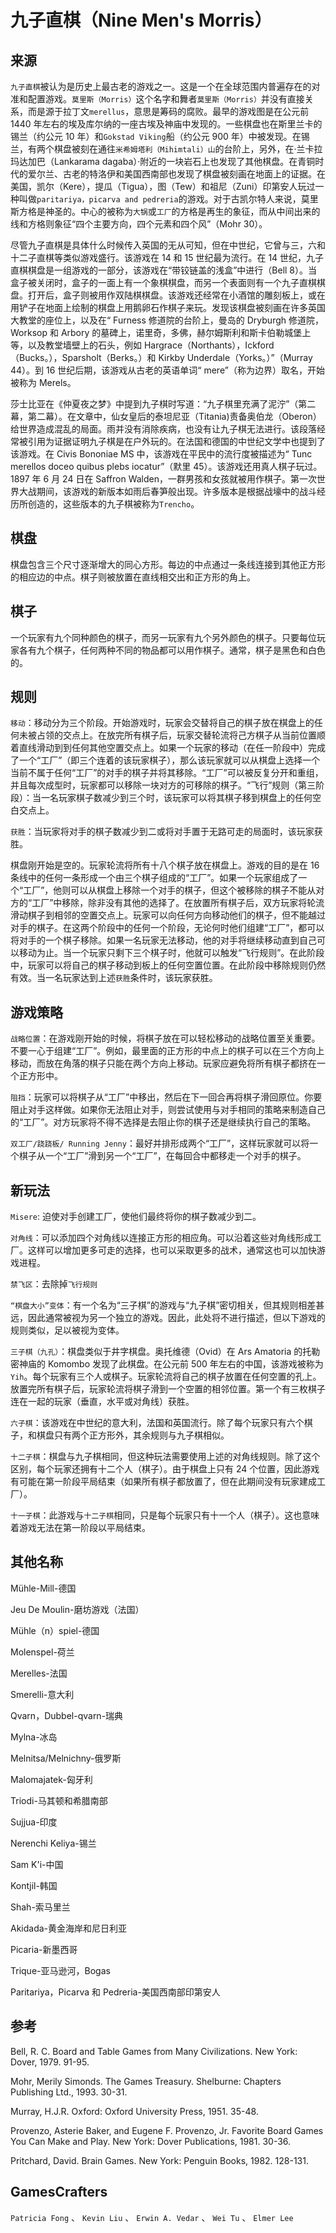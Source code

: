 # 九子直棋（Nine Men's Morris）

## 来源

`九子直棋`被认为是历史上最古老的游戏之一。这是一个在全球范围内普遍存在的对准和配置游戏。`莫里斯（Morris）`这个名字和舞者`莫里斯（Morris）`并没有直接关系，而是源于拉丁文`merellus`，意思是筹码的腐败。最早的游戏图是在公元前 1440 年左右的埃及库尔纳的一座古埃及神庙中发现的。一些棋盘也在斯里兰卡的锡兰（约公元 10 年）和`Gokstad Viking`船（约公元 900 年）中被发现。在锡兰，有两个棋盘被刻在通往`米希姆​​塔利（Mihimtali）山`的台阶上，另外，在·兰卡拉玛达加巴（Lankarama dagaba）·附近的一块岩石上也发现了其他棋盘。在青铜时代的爱尔兰、古老的特洛伊和美国西南部也发现了棋盘被刻画在地面上的证据。在美国，凯尔（Kere），提瓜（Tigua），图（Tew）和祖尼（Zuni）印第安人玩过一种叫做`paritariya，picarva and pedreria`的游戏。对于古凯尔特人来说，莫里斯方格是神圣的。中心的被称为`大锅`或`工厂`的方格是再生的象征，而从中间出来的线和方格则象征“四个主要方向，四个元素和四个风”（Mohr 30）。

尽管九子直棋是具体什么时候传入英国的无从可知，但在中世纪，它曾与三，六和十二子直棋等类似游戏盛行。该游戏在 14 和 15 世纪最为流行。在 14 世纪，九子直棋棋盘是一组游戏的一部分，该游戏在“带铰链盖的浅盒”中进行（Bell 8）。当盒子被关闭时，盒子的一面上有一个象棋棋盘，而另一个表面则有一个九子直棋棋盘。打开后，盒子则被用作双陆棋棋盘。该游戏还经常在小酒馆的雕刻板上，或在用铲子在地面上绘制的棋盘上用鹅卵石作棋子来玩。发现该棋盘被刻画在许多英国大教堂的座位上，以及在“ Furness 修道院的台阶上，曼岛的 Dryburgh 修道院，Worksop 和 Arbory 的墓碑上，诺里奇，多佛，赫尔姆斯利和斯卡伯勒城堡上等，以及教堂墙壁上的石头，例如 Hargrace（Northants），Ickford（Bucks。），Sparsholt（Berks。）和 Kirkby Underdale（Yorks。）”（Murray 44）。到 16 世纪后期，该游戏从古老的英语单词“ mere”（称为边界）取名，开始被称为 Merels。

莎士比亚在《仲夏夜之梦》中提到九子棋时写道：“九子棋里充满了泥泞”（第二幕，第二幕）。在文章中，仙女皇后的泰坦尼亚（Titania)责备奥伯龙（Oberon）给世界造成混乱的局面。雨并没有消除疾病，也没有让九子棋无法进行。该段落经常被引用为证据证明九子棋是在户外玩的。在法国和德国的中世纪文学中也提到了该游戏。在 Civis Bononiae MS 中，该游戏在平民中的流行度被描述为“ Tunc merellos doceo quibus plebs iocatur”（默里 45）。该游戏还用真人棋子玩过。1897 年 6 月 24 日在 Saffron Walden，一群男孩和女孩就被用作棋子。第一次世界大战期间，该游戏的新版本如雨后春笋般出现。许多版本是根据战壕中的战斗经历所创造的，这些版本的九子棋被称为`Trencho`。

## 棋盘

棋盘包含三个尺寸逐渐增大的同心方形。每边的中点通过一条线连接到其他正方形的相应边的中点。棋子则被放置在直线相交出和正方形的角上。

## 棋子

一个玩家有九个同种颜色的棋子，而另一玩家有九个另外颜色的棋子。只要每位玩家各有九个棋子，任何两种不同的物品都可以用作棋子。通常，棋子是黑色和白色的。

## 规则

`移动`：移动分为三个阶段。开始游戏时，玩家会交替将自己的棋子放在棋盘上的任何未被占领的交点上。在放完所有棋子后，玩家交替轮流将己方棋子从当前位置顺着直线滑动到到任何其他空置交点上。如果一个玩家的移动（在任一阶段中）完成了一个“工厂”（即三个连着的该玩家棋子），那么该玩家就可以从棋盘上选择一个当前不属于任何“工厂”的对手的棋子并将其移除。“工厂”可以被反复分开和重组，并且每次成型时，玩家都可以移除一块对方的可移除的棋子。“飞行”规则（第三阶段）：当一名玩家棋子数减少到三个时，该玩家可以将其棋子移到棋盘上的任何空白交点上。

`获胜`：当玩家将对手的棋子数减少到二或将对手置于无路可走的局面时，该玩家获胜。

棋盘刚开始是空的。玩家轮流将所有十八个棋子放在棋盘上。游戏的目的是在 16 条线中的任何一条形成一个由三个棋子组成的“工厂”。如果一个玩家组成了一个“工厂”，他则可以从棋盘上移除一个对手的棋子，但这个被移除的棋子不能从对方的“工厂”中移除，除非没有其他的选择了。在放置所有棋子后，双方玩家将轮流滑动棋子到相邻的空置交点上。玩家可以向任何方向移动他们的棋子，但不能越过对手的棋子。在这两个阶段中的任何一个阶段，无论何时他们组建“工厂”，都可以将对手的一个棋子移除。如果一名玩家无法移动，他的对手将继续移动直到自己可以移动为止。当一个玩家只剩下三个棋子时，他就可以触发“飞行规则”。在此阶段中，玩家可以将自己的棋子移动到板上的任何空置位置。在此阶段中移除规则仍然有效。当一名玩家达到上述`获胜`条件时，该玩家获胜。

## 游戏策略

`战略位置`：在游戏刚开始的时候，将棋子放在可以轻松移动的战略位置至关重要。不要一心于组建“工厂”。例如，最里面的正方形的中点上的棋子可以在三个方向上移动，而放在角落的棋子只能在两个方向上移动。玩家应避免将所有棋子都挤在一个正方形中。

`阻挡`：玩家可以将棋子从“工厂”中移出，然后在下一回合再将棋子滑回原位。你要阻止对手这样做。如果你无法阻止对手，则尝试使用与对手相同的策略来制造自己的“工厂”。对方玩家将不得不选择是去阻止你的棋子还是继续执行自己的策略。

`双工厂/跷跷板/ Running Jenny`：最好并排形成两个“工厂”，这样玩家就可以将一个棋子从一个“工厂”滑到另一个“工厂”，在每回合中都移走一个对手的棋子。

## 新玩法

`Misere`: 迫使对手创建工厂，使他们最终将你的棋子数减少到二。

`对角线`：可以添加四个对角线以连接正方形的相应角。可以沿着这些对角线形成工厂。这样可以增加更多可走的选择，也可以采取更多的战术，通常这也可以加快游戏进程。

`禁飞区`：去除掉`飞行规则`

`“棋盘大小”变体`：有一个名为“三子棋”的游戏与“九子棋”密切相关，但其规则相差甚远，因此通常被视为另一个独立的游戏。因此，此处将不进行描述，但以下游戏的规则类似，足以被视为变体。

`三子棋（九孔）`：棋盘类似于井字棋盘。奥托维德（Ovid）在 Ars Amatoria 的托勒密神庙的 Komombo 发现了此棋盘。在公元前 500 年左右的中国，该游戏被称为`Yih`。每个玩家有三个人或棋子。玩家轮流将自己的棋子放置在任何空置的孔上。放置完所有棋子后，玩家轮流将棋子滑到一个空置的相邻位置。第一个有三枚棋子连在一起的玩家（垂直，水平或对角线）获胜。

`六子棋`：该游戏在中世纪的意大利，法国和英国流行。除了每个玩家只有六个棋子，和棋盘只有两个正方形外，其余规则与九子棋相似。

`十二子棋`：棋盘与九子棋相同，但这种玩法需要使用上述的对角线规则。除了这个区别，每个玩家还拥有十二个人（棋子）。由于棋盘上只有 24 个位置，因此游戏有可能在第一阶段平局结束（如果所有棋子都放置了，但在此期间没有玩家建成工厂）。

`十一子棋`：此游戏与`十二子棋`相同，只是每个玩家只有十一个人（棋子）。这也意味着游戏无法在第一阶段以平局结束。

## 其他名称

Mühle-Mill-德国

Jeu De Moulin-磨坊游戏（法国）

Mühle（n）spiel-德国

Molenspel-荷兰

Merelles-法国

Smerelli-意大利

Qvarn，Dubbel-qvarn-瑞典

Mylna-冰岛

Melnitsa/Melnichny-俄罗斯

Malomajatek-匈牙利

Triodi-马其顿和希腊南部

Sujjua-印度

Nerenchi Keliya-锡兰

Sam K'i-中国

Kontjil-韩国

Shah-索马里兰

Akidada-黄金海岸和尼日利亚

Picaria-新墨西哥

Trique-亚马逊河，Bogas

Paritariya，Picarva 和 Pedreria-美国西南部印第安人

## 参考

Bell, R. C. Board and Table Games from Many Civilizations. New York: Dover, 1979. 91-95.

Mohr, Merily Simonds. The Games Treasury. Shelburne: Chapters Publishing Ltd., 1993. 30-31.

Murray, H.J.R. Oxford: Oxford University Press, 1951. 35-48.

Provenzo, Asterie Baker, and Eugene F. Provenzo, Jr. Favorite Board Games You Can Make and Play. New York: Dover Publications, 1981. 30-36.

Pritchard, David. Brain Games. New York: Penguin Books, 1982. 128-131.

## GamesCrafters

`Patricia Fong` 、 `Kevin Liu` 、 `Erwin A. Vedar` 、 `Wei Tu` 、 `Elmer Lee`
